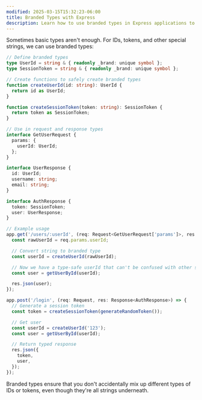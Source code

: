 ```yaml
---
modified: 2025-03-15T15:32:23-06:00
title: Branded Types with Express
description: Learn how to use branded types in Express applications to enhance type safety for IDs, tokens, and other special string values.
---
```


Sometimes basic types aren't enough. For IDs, tokens, and other special strings, we can use branded types:

```typescript
// Define branded types
type UserId = string & { readonly _brand: unique symbol };
type SessionToken = string & { readonly _brand: unique symbol };

// Create functions to safely create branded types
function createUserId(id: string): UserId {
  return id as UserId;
}

function createSessionToken(token: string): SessionToken {
  return token as SessionToken;
}

// Use in request and response types
interface GetUserRequest {
  params: {
    userId: UserId;
  };
}

interface UserResponse {
  id: UserId;
  username: string;
  email: string;
}

interface AuthResponse {
  token: SessionToken;
  user: UserResponse;
}

// Example usage
app.get('/users/:userId', (req: Request<GetUserRequest['params']>, res: Response<UserResponse>) => {
  const rawUserId = req.params.userId;

  // Convert string to branded type
  const userId = createUserId(rawUserId);

  // Now we have a type-safe userId that can't be confused with other string IDs
  const user = getUserById(userId);

  res.json(user);
});

app.post('/login', (req: Request, res: Response<AuthResponse>) => {
  // Generate a session token
  const token = createSessionToken(generateRandomToken());

  // Get user
  const userId = createUserId('123');
  const user = getUserById(userId);

  // Return typed response
  res.json({
    token,
    user,
  });
});
```

Branded types ensure that you don't accidentally mix up different types of IDs or tokens, even though they're all strings underneath.
